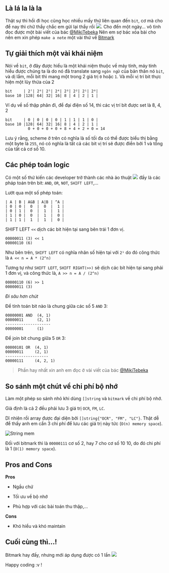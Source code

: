 [comment]: <> (Bitmark hay này)

[comment]: <> (optimise,bit)

## Là lá la là la

Thật sự thì hồi đi học cũng học nhiều mấy thứ liên quan đến `bit`, cơ mà cho để nay thì chữ thầy chắc em gửi lại 
thầy rồi <img src="https://cdn3.emoji.gg/emojis/2324-pepelaugh.png" class="emoji">. Cho đến một ngày...
vô tình đọc được một bài viết của bác [@MikiTebeka](https://www.ardanlabs.com/blog/2021/04/using-bitmasks-in-go.html)
Nên em sợ bác xóa bài cho nên em xin phép `make a note` một vài thứ về [Bitmark](https://en.wikipedia.org/wiki/Mask_(computing))

## Tự giải thích một vài khái niệm 

Nói về `bit`, ở đây được hiểu là một khái niệm thuộc về máy tính, máy tính hiểu được chúng ta là do nó đã translate sang
`ngôn ngữ` của bản thân nó `bit`, và dị lắm, mỗi bit thì mang một trong 2 giá trị `0` hoặc `1`.
Và mỗi vị trí bit thực hiện một lũy thừa của 2 

```text
bit     | 2⁷| 2⁶| 2⁵| 2⁴| 2³| 2²| 2¹| 2⁰|
base 10 |128| 64| 32| 16| 8 | 4 | 2 | 1 |
```

Ví dụ về số thập phân đi, để đại điện số 14, thì các vị trí bít được set là 8, 4, 2

```text
bit     | 0 | 0 | 0 | 0 | 1 | 1 | 1 | 0 |
base 10 |128| 64| 32| 16| 8 | 4 | 2 | 1 |
          0 + 0 + 0 + 0 + 8 + 4 + 2 + 0 = 14
```

Lưu ý rằng, scheme ở trên có nghĩa là số tối đa có thể được biểu thị bằng một byte là `255`, nó có nghĩa là tất cả các bit
vị trí sẽ được điền bởi 1 và tổng của tất cả cơ số 10.

## Các phép toán logic

Có một số thứ kiến các developer trở thành các nhà ảo thuật <img src="https://cdn3.emoji.gg/emojis/7694-pepe-fla.png" class="emoji"> đấy là các pháp toán trên bit: `AND`, `OR`, `NOT`, `SHIFT LEFT`,...

Lướt qua một số phép toán:

```text
| A | B | A&B | A|B | ^A |
| 0 | 0 |  0  |  0  |  1 |
| 0 | 1 |  0  |  1  |  1 |
| 1 | 0 |  0  |  1  |  0 |
| 1 | 1 |  1  |  1  |  0 |
```

SHIFT LEFT `<<` dịch các bit hiện tại sang bên trái 1 đơn vị.

```text
00000011 (3) << 1
00000110 (6)
```

Như bên trên, `SHIFT LEFT` có nghĩa nhân số hiện tại với `2¹`
do đó công thức là `A << n = A * (2^n)`

Tương tự như `SHIFT LEFT`, `SHIFT RIGHT(>>)` sẽ dịch các bít hiện tại sang phải 1 đơn vị, 
và công thức là, `A >> n = A / (2^n)`

```text
00000110 (6) >> 1
00000011 (3) 
```

*Đi sâu hơn chút*

Để tính toán bit nào là chung giữa các số 5 `AND` 3:

```text
00000001 AND  (4, 1)
00000011      (2, 1)
--------------------
00000001      (1)
```

Để join bit chung giữa 5 `OR` 3:

```text
00000101 OR  (4, 1)
00000011     (2, 1)
-------------------
00000111     (4, 2, 1)
```

> Phần hay nhất xin anh em đọc ở vài viết của bác [@MikiTebeka](https://www.ardanlabs.com/blog/2021/04/using-bitmasks-in-go.html)

## So sánh một chút về chi phí bộ nhớ

Làm một phép so sánh nhỏ khi dùng `[]string` và `bitmark` về chi phí bộ nhớ.

Giả định là cả 2 đều phải lưu 3 giá trị `OCR`, `FM`, `LC`.

Dĩ nhiên rồi array được đại diện bởi `[]string{"OCR", "FM", "LC"}`. Thật dễ để thấy anh em cần 3 chi phí để lưu các giá trị này
tức (`O(n) memory space`).

![String mem](../../../../../images/2021-05-22-bitmark/dsf.png)

Đối với bitmark thì là `00000111` cơ số 2, hay 7 cho cơ số 10 10, do đó chi phí là 1 (`O(1) memory space`).

## Pros and Cons

**Pros**

- Ngầu chứ

+ Tối ưu về bộ nhớ

* Phù hợp với các bài toán thu thập,...

**Cons**

- Khó hiểu và khó maintain

## Cuối cùng thì...!

Bitmark hay đấy, nhưng mới áp dụng được có 1 lần <img src="https://cdn3.emoji.gg/emojis/9529-pepe.png" class="emoji">

Happy coding :v !




